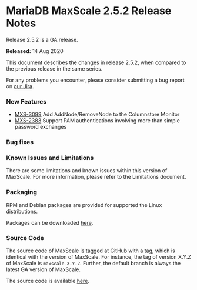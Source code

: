 # MariaDB MaxScale 2.5.2 Release Notes

Release 2.5.2 is a GA release.

**Released:** 14 Aug 2020

This document describes the changes in release 2.5.2, when compared to the previous release in the same series.

For any problems you encounter, please consider submitting a bug report on [our Jira](https://jira.mariadb.org/projects/MXS).

### New Features

* [MXS-3099](https://jira.mariadb.org/browse/MXS-3099) Add AddNode/RemoveNode to the Columnstore Monitor
* [MXS-2383](https://jira.mariadb.org/browse/MXS-2383) Support PAM authentications involving more than simple password exchanges

### Bug fixes

### Known Issues and Limitations

There are some limitations and known issues within this version of MaxScale. For more information, please refer to the Limitations document.

### Packaging

RPM and Debian packages are provided for supported the Linux distributions.

Packages can be downloaded [here](https://mariadb.com/downloads/#mariadb_platform-mariadb_maxscale).

### Source Code

The source code of MaxScale is tagged at GitHub with a tag, which is identical with the version of MaxScale. For instance, the tag of version X.Y.Z of MaxScale is `maxscale-X.Y.Z`. Further, the default branch is always the latest GA version of MaxScale.

The source code is available [here](https://github.com/mariadb-corporation/MaxScale).
